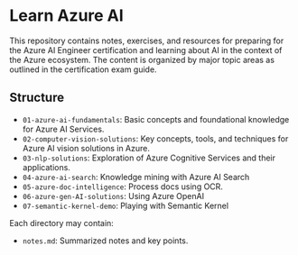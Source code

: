 # Learn Azure AI

This repository contains notes, exercises, and resources for preparing for the Azure AI Engineer certification and learning about AI in the context of the Azure ecosystem. The content is organized by major topic areas as outlined in the certification exam guide.

## Structure

- `01-azure-ai-fundamentals`: Basic concepts and foundational knowledge for Azure AI Services.
- `02-computer-vision-solutions`: Key concepts, tools, and techniques for Azure AI vision solutions in Azure.
- `03-nlp-solutions`: Exploration of Azure Cognitive Services and their applications.
- `04-azure-ai-search`: Knowledge mining with Azure AI Search
- `05-azure-doc-intelligence`: Process docs using OCR.
- `06-azure-gen-AI-solutions`: Using Azure OpenAI
- `07-semantic-kernel-demo`: Playing with Semantic Kernel

Each directory may contain:
- `notes.md`: Summarized notes and key points.
